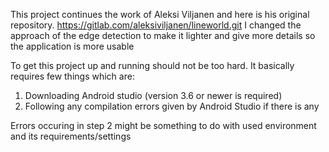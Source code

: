 This project continues the work of Aleksi Viljanen and here is his original repository. https://gitlab.com/aleksiviljanen/lineworld.git
I changed the approach of the edge detection to make it lighter and give more details so the application is more usable

To get this project up and running should not be too hard. It basically requires few things which are:

1) Downloading Android studio (version 3.6 or newer is required)
2) Following any compilation errors given by Android Studio if there is any

Errors occuring in step 2 might be something to do with used environment and its requirements/settings
